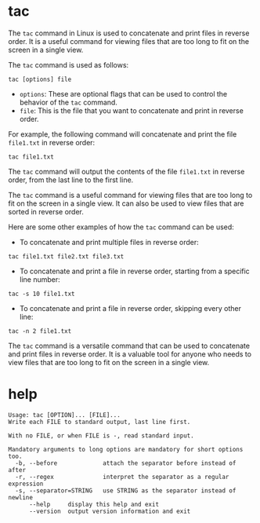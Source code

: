 # tac

The `tac` command in Linux is used to concatenate and print files in reverse order. It is a useful command for viewing files that are too long to fit on the screen in a single view.

The `tac` command is used as follows:

```
tac [options] file
```

* `options`: These are optional flags that can be used to control the behavior of the `tac` command.
* `file`: This is the file that you want to concatenate and print in reverse order.

For example, the following command will concatenate and print the file `file1.txt` in reverse order:

```
tac file1.txt
```

The `tac` command will output the contents of the file `file1.txt` in reverse order, from the last line to the first line.

The `tac` command is a useful command for viewing files that are too long to fit on the screen in a single view. It can also be used to view files that are sorted in reverse order.

Here are some other examples of how the `tac` command can be used:

* To concatenate and print multiple files in reverse order:

```
tac file1.txt file2.txt file3.txt
```

* To concatenate and print a file in reverse order, starting from a specific line number:

```
tac -s 10 file1.txt
```

* To concatenate and print a file in reverse order, skipping every other line:

```
tac -n 2 file1.txt
```

The `tac` command is a versatile command that can be used to concatenate and print files in reverse order. It is a valuable tool for anyone who needs to view files that are too long to fit on the screen in a single view.

# help 

```
Usage: tac [OPTION]... [FILE]...
Write each FILE to standard output, last line first.

With no FILE, or when FILE is -, read standard input.

Mandatory arguments to long options are mandatory for short options too.
  -b, --before             attach the separator before instead of after
  -r, --regex              interpret the separator as a regular expression
  -s, --separator=STRING   use STRING as the separator instead of newline
      --help     display this help and exit
      --version  output version information and exit

```

